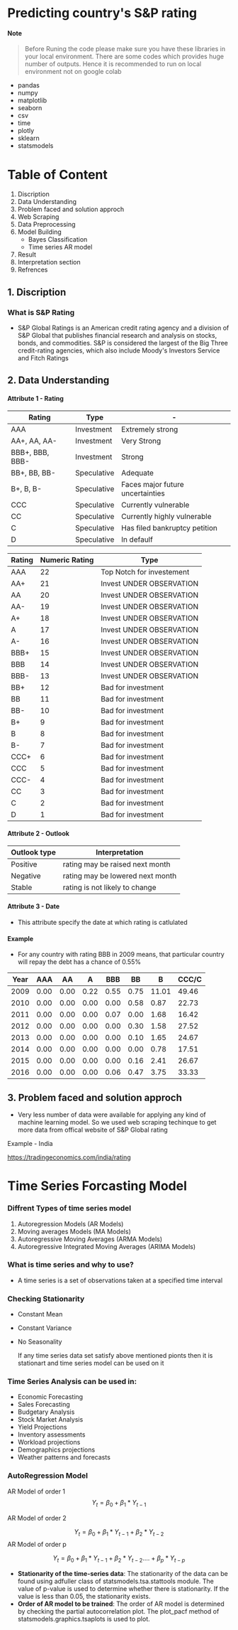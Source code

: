 # Predicting country's S&P rating

#### <B>Note</B>

> Before Runing the code please make sure you have these libraries in your local environment. There are some codes which provides huge number of outputs. Hence it is recommended to run on local environment not on google colab  

- pandas 
- numpy
- matplotlib
- seaborn
- csv
- time
- plotly
- sklearn
- statsmodels

# Table of Content 
1. Discription
2. Data Understanding 
3. Problem faced and solution approch
4. Web Scraping
5. Data Preprocessing 
6. Model Building
    - Bayes Classification
    - Time series AR model
7. Result 
8. Interpretation section
9. Refrences

## 1. Discription

### What is S&P Rating 
- S&P Global Ratings is an American credit rating agency and a division of S&P Global that publishes financial research and analysis on stocks, bonds, and commodities. S&P is considered the largest of the Big Three credit-rating agencies, which also include Moody's Investors Service and Fitch Ratings


## 2. Data Understanding

#### Attribute 1 - Rating 

| Rating | Type | - |
| --- | --- | --- |
| AAA| Investment | Extremely strong    |
| AA+, AA, AA-  | Investment | Very Strong  |
| BBB+, BBB, BBB-  | Investment | Strong  |
| BB+, BB, BB-  | Speculative | Adequate  |
| B+, B, B-  | Speculative | Faces major future uncertainties  |
| CCC | Speculative | Currently vulnerable  |
| CC | Speculative | Currently highly vulnerable   |
| C | Speculative | Has filed bankruptcy petition   |
| D | Speculative | In defaulf  |





| Rating | Numeric Rating | Type |
| ---- | ---- | ---- |
| AAA | 22 | Top Notch for investement  |
| AA+ | 21 | Invest UNDER OBSERVATION  |
| AA | 20 | Invest UNDER OBSERVATION  |
| AA- | 19 | Invest UNDER OBSERVATION  |
| A+ | 18 | Invest UNDER OBSERVATION  |
| A | 17 | Invest UNDER OBSERVATION  |
| A- | 16 | Invest UNDER OBSERVATION  |
| BBB+ | 15 | Invest UNDER OBSERVATION  |
| BBB | 14 | Invest UNDER OBSERVATION  |
| BBB- | 13 | Invest UNDER OBSERVATION  |
| BB+ | 12 | Bad for investment  |
| BB | 11 | Bad for investment  |
| BB- | 10 | Bad for investment  |
| B+ | 9 | Bad for investment  |
| B | 8 | Bad for investment  |
| B- | 7 | Bad for investment  |
| CCC+ | 6 | Bad for investment  |
| CCC | 5 | Bad for investment  |
| CCC- | 4 | Bad for investment  |
| CC | 3 | Bad for investment  |
| C | 2 | Bad for investment |
| D | 1 | Bad for investment  |


#### Attribute 2 - Outlook

| Outlook type | Interpretation | 
| ----- | ----- |
| Positive | rating may be raised next month  | 
| Negative | rating may be lowered next month | 
| Stable | rating is not likely to change  | 


#### Attribute 3 - Date
- This attribute specify the date at which rating is catlulated



#### Example 

-  For any country with rating BBB in 2009 means, that particular country will repay the debt has a chance of 0.55% 

| Year |   AAA  |    AA  |    A |     BBB |     BB |     B  |    CCC/C |
| --- | --- | --- | --- | --- | --- | --- | --- | 
|2009  |    0.00  |  0.00  |  0.22  |  0.55  |  0.75  |  11.01  |  49.46 |
|2010  |   0.00   | 0.00  |  0.00  |  0.00  |  0.58  |  0.87   | 22.73 |
|2011  |  0.00   | 0.00  |  0.00  |  0.07  |  0.00  |  1.68   | 16.42 |
|2012  |  0.00   | 0.00  |  0.00  |  0.00  |  0.30  |  1.58   | 27.52 |
|2013  |  0.00   | 0.00  |  0.00  |  0.00  |  0.10  |  1.65   | 24.67 |
|2014  |  0.00   | 0.00  |  0.00  |  0.00  |  0.00  |  0.78   | 17.51 |
|2015  |  0.00   | 0.00  |  0.00  |  0.00  |  0.16  |  2.41   | 26.67 |
|2016  |  0.00   | 0.00  |  0.00  |  0.06  |  0.47  |  3.75   | 33.33 |


## 3. Problem faced and solution approch

 - Very less number of data were available for applying any kind of machine learning model. So we used web scraping techinque to get more data from offical website of S&P Global rating 
 
 Example - India 
 
 https://tradingeconomics.com/india/rating
 
 
 # Time Series Forcasting Model

### Diffrent Types of time series model

1. Autoregression Models (AR Models) 
2. Moving averages Models (MA Models)
3. Autoregressive Moving Averages (ARMA Models)
4. Autoregressive Integrated Moving Averages (ARIMA Models)

### What is time series and why to use?

- A time series is a set of observations taken at a specified time interval


### Checking Stationarity
- Constant Mean 
- Constant Variance 
- No Seasonality

   If any time series data set satisfy above mentioned pionts then it is stationart and time series model can be used on it

### Time Series Analysis can be used in:

- Economic Forecasting
- Sales Forecasting
- Budgetary Analysis
- Stock Market Analysis
- Yield Projections
- Inventory assessments
- Workload projections
- Demographics projections
- Weather patterns and forecasts


### AutoRegression Model
AR Model of order 1
$$  
         \Upsilon_{t} = \beta_{0}+ \beta_{1}*\Upsilon _{t-1}
$$

AR Model of order 2

$$
        \Upsilon_{t} = \beta_{0}+ \beta_{1}*\Upsilon _{t-1} + \beta_{2}*\Upsilon _{t-2}
$$
AR Model of order p

$$
        \Upsilon_{t} = \beta_{0}+ \beta_{1}*\Upsilon _{t-1} + \beta_{2}*\Upsilon _{t-2}  . . . . + \beta_{p}*\Upsilon _{t-p}
$$


- <B>Stationarity of the time-series data</B>: The stationarity of the data can be found using adfuller class of statsmodels.tsa.stattools module. The value of p-value is used to determine whether there is stationarity. If the value is less than 0.05, the stationarity exists.
- <B>Order of AR model to be trained</B>: The order of AR model is determined by checking the partial autocorrelation plot. The plot_pacf method of statsmodels.graphics.tsaplots is used to plot.

 



